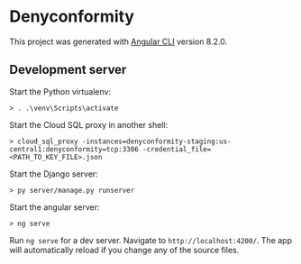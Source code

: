# Denyconformity

This project was generated with [Angular CLI](https://github.com/angular/angular-cli) version 8.2.0.

## Development server

Start the Python virtualenv:

```
> . .\venv\Scripts\activate
```

Start the Cloud SQL proxy in another shell:

```
> cloud_sql_proxy -instances=denyconformity-staging:us-central1:denyconformity=tcp:3306 -credential_file=<PATH_TO_KEY_FILE>.json
```

Start the Django server:

```
> py server/manage.py runserver
```

Start the angular server:

```
> ng serve
```

Run `ng serve` for a dev server. Navigate to `http://localhost:4200/`. The app will automatically reload if you change any of the source files.